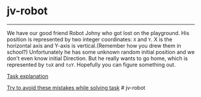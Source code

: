# jv-robot

---
We have our good friend Robot Johny who got lost on the playground. His position is
represented by two integer coordinates: `X` and `Y`. X is the horizontal axis and Y-axis is
vertical.(Remember how you drew them in school?) Unfortunately he has some unknown random
initial position and we don't even know initial Direction. But he really wants to go home,
which is represented by `toX` and `toY`. Hopefully you can figure something out.

[Task explanation](https://youtu.be/RJuV7gmMi0E)

[Try to avoid these mistakes while solving task](https://mate-academy.github.io/jv-program-common-mistakes/java-core/oop/robot/robot-route)
#   j v - r o b o t  
 